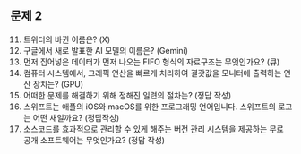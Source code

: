 ## 문제 2

11. 트위터의 바뀐 이름은? (X)
12. 구글에서 새로 발표한 AI 모델의 이름은? (Gemini)
13. 먼저 집어넣은 데이터가 먼저 나오는 FIFO 형식의 자료구조는 무엇인가요? (큐)
14. 컴퓨터 시스템에서, 그래픽 연산을 빠르게 처리하여 결괏값을 모니터에 출력하는 연산 장치는? (GPU)
15. 어떠한 문제를 해결하기 위해 정해진 일련의 절차는? (정답 작성)
16. 스위프트는 애플의 iOS와 macOS를 위한 프로그래밍 언어입니다. 스위프트의 로고는 어떤 새일까요? (정답작성)
17. 소스코드를 효과적으로 관리할 수 있게 해주는 버전 관리 시스템을 제공하는 무료 공개 소프트웨어는 무엇인가요? (정답 작성)

